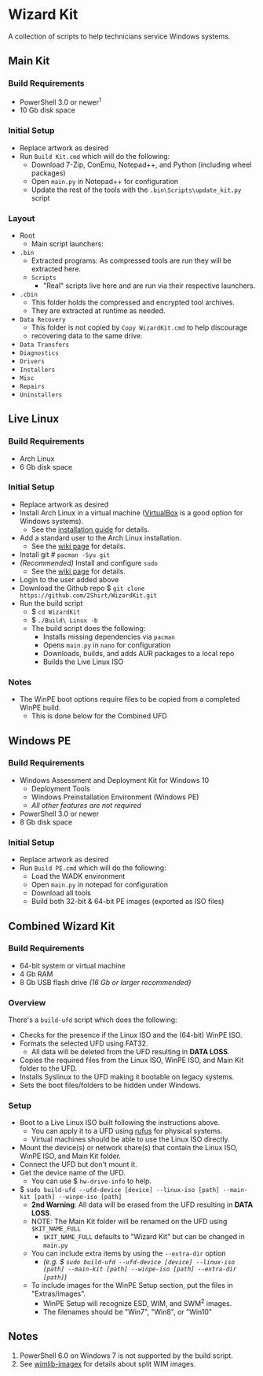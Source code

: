 # Wizard Kit #

A collection of scripts to help technicians service Windows systems.

## Main Kit ##

### Build Requirements ###

* PowerShell 3.0 or newer<sup>1</sup>
* 10 Gb disk space

### Initial Setup ###

* Replace artwork as desired
* Run `Build Kit.cmd` which will do the following:
  * Download 7-Zip, ConEmu, Notepad++, and Python (including wheel packages)
  * Open `main.py` in Notepad++ for configuration
  * Update the rest of the tools with the `.bin\Scripts\update_kit.py` script

### Layout ###

* Root
  * Main script launchers:
* `.bin`
  * Extracted programs: As compressed tools are run they will be extracted here.
  * `Scripts`
    * "Real" scripts live here and are run via their respective launchers.
* `.cbin`
  * This folder holds the compressed and encrypted tool archives.
  * They are extracted at runtime as needed.
* `Data Recovery`
  * This folder is not copied by `Copy WizardKit.cmd` to help discourage
  * recovering data to the same drive.
* `Data Transfers`
* `Diagnostics`
* `Drivers`
* `Installers`
* `Misc`
* `Repairs`
* `Uninstallers`

## Live Linux ##

### Build Requirements ###

* Arch Linux
* 6 Gb disk space

### Initial Setup ###

* Replace artwork as desired
* Install Arch Linux in a virtual machine ([VirtualBox](https://www.virtualbox.org/) is a good option for Windows systems).
  * See the [installation guide](https://wiki.archlinux.org/index.php/Installation_guide) for details.
* Add a standard user to the Arch Linux installation.
  * See the [wiki page](https://wiki.archlinux.org/index.php/Users_and_groups#User_management) for details.
* Install git # `pacman -Syu git`
* _(Recommended)_ Install and configure `sudo`
  * See the [wiki page](https://wiki.archlinux.org/index.php/Sudo) for details.
* Login to the user added above
* Download the Github repo $ `git clone https://github.com/2Shirt/WizardKit.git`
* Run the build script
  * $ `cd WizardKit`
  * $ `./Build\ Linux -b`
  * The build script does the following:
    * Installs missing dependencies via `pacman`
    * Opens `main.py` in `nano` for configuration
    * Downloads, builds, and adds AUR packages to a local repo
    * Builds the Live Linux ISO

### Notes ###

* The WinPE boot options require files to be copied from a completed WinPE build.
  * This is done below for the Combined UFD

## Windows PE ##

### Build Requirements ###

* Windows Assessment and Deployment Kit for Windows 10
  * Deployment Tools
  * Windows Preinstallation Environment (Windows PE)
  * _All other features are not required_
* PowerShell 3.0 or newer
* 8 Gb disk space

### Initial Setup ###

* Replace artwork as desired
* Run `Build PE.cmd` which will do the following:
  * Load the WADK environment
  * Open `main.py` in notepad for configuration
  * Download all tools
  * Build both 32-bit & 64-bit PE images (exported as ISO files)

## Combined Wizard Kit ##

### Build Requirements ###

* 64-bit system or virtual machine
* 4 Gb RAM
* 8 Gb USB flash drive _(16 Gb or larger recommended)_

### Overview ###

There's a `build-ufd` script which does the following:

* Checks for the presence if the Linux ISO and the (64-bit) WinPE ISO.
* Formats the selected UFD using FAT32.
  * All data will be deleted from the UFD resulting in **DATA LOSS**.
* Copies the required files from the Linux ISO, WinPE ISO, and Main Kit folder to the UFD.
* Installs Syslinux to the UFD making it bootable on legacy systems.
* Sets the boot files/folders to be hidden under Windows.

### Setup ###

* Boot to a Live Linux ISO built following the instructions above.
  * You can apply it to a UFD using [rufus](https://rufus.akeo.ie/) for physical systems.
  * Virtual machines should be able to use the Linux ISO directly.
* Mount the device(s) or network share(s) that contain the Linux ISO, WinPE ISO, and Main Kit folder.
* Connect the UFD but don't mount it.
* Get the device name of the UFD.
  * You can use $ `hw-drive-info` to help.
* $ `sudo build-ufd --ufd-device [device] --linux-iso [path] --main-kit [path] --winpe-iso [path]`
  * **2nd Warning**: All data will be erased from the UFD resulting in **DATA LOSS**.
  * NOTE: The Main Kit folder will be renamed on the UFD using `$KIT_NAME_FULL`
    * `$KIT_NAME_FULL` defaults to "Wizard Kit" but can be changed in `main.py`
  * You can include extra items by using the `--extra-dir` option
    * _(e.g. $ `sudo build-ufd --ufd-device [device] --linux-iso [path] --main-kit [path] --winpe-iso [path] --extra-dir [path]`)_
  * To include images for the WinPE Setup section, put the files in "Extras/images".
    * WinPE Setup will recognize ESD, WIM, and SWM<sup>2</sup> images.
    * The filenames should be "Win7", "Win8", or "Win10"

## Notes ##
1. PowerShell 6.0 on Windows 7 is not supported by the build script.
2. See [wimlib-imagex](https://wimlib.net/) for details about split WIM images.
